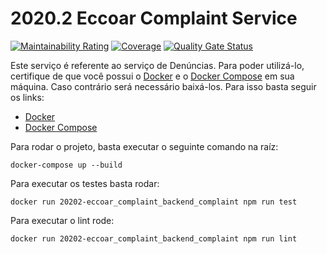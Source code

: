 # 2020.2 Eccoar Complaint Service

[![Maintainability Rating](https://sonarcloud.io/api/project_badges/measure?project=Eccoar_2020.2-Eccoar_Complaint&metric=sqale_rating)](https://sonarcloud.io/dashboard?id=Eccoar_2020.2-Eccoar_Complaint)
[![Coverage](https://sonarcloud.io/api/project_badges/measure?project=Eccoar_2020.2-Eccoar_Complaint&metric=coverage)](https://sonarcloud.io/dashboard?id=Eccoar_2020.2-Eccoar_Complaint)
[![Quality Gate Status](https://sonarcloud.io/api/project_badges/measure?project=Eccoar_2020.2-Eccoar_Complaint&metric=alert_status)](https://sonarcloud.io/dashboard?id=Eccoar_2020.2-Eccoar_Complaint)

Este serviço é referente ao serviço de Denúncias.
Para poder utilizá-lo, certifique de que você possui o [Docker](https://www.docker.com/) e o
[Docker Compose](https://docs.docker.com/compose/) em sua máquina.
Caso contrário será necessário baixá-los. Para isso basta seguir os links:

- [Docker](https://docs.docker.com/get-docker/)
- [Docker Compose](https://docs.docker.com/compose/install/)

Para rodar o projeto, basta executar o seguinte comando na raíz:

```
docker-compose up --build
```

Para executar os testes basta rodar:

```
docker run 20202-eccoar_complaint_backend_complaint npm run test
```

Para executar o lint rode:

```
docker run 20202-eccoar_complaint_backend_complaint npm run lint
```
